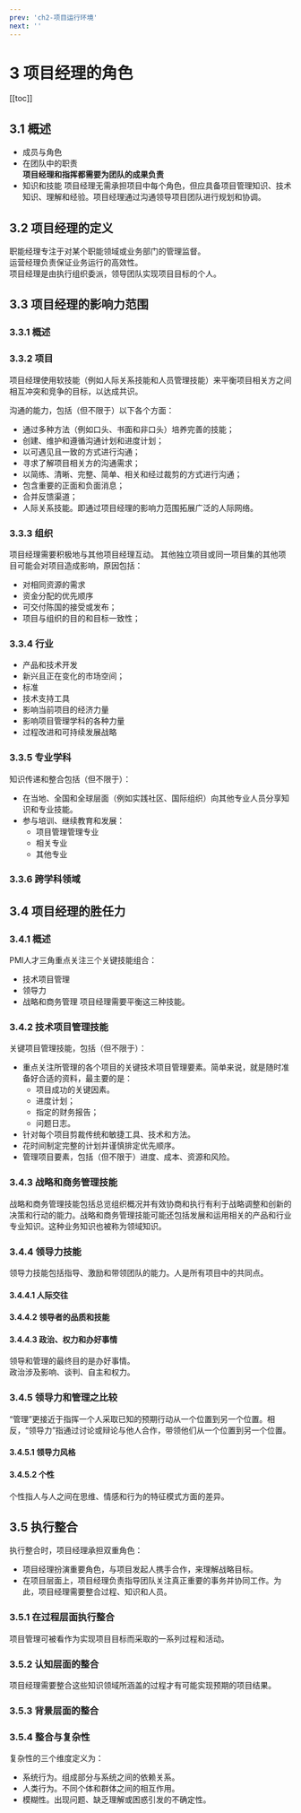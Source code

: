 ```yaml
---
prev: 'ch2-项目运行环境'
next: ''
---
```

# 3 项目经理的角色

[[toc]]

## 3.1 概述

* 成员与角色  
* 在团队中的职责  
  **项目经理和指挥都需要为团队的成果负责**
* 知识和技能
  项目经理无需承担项目中每个角色，但应具备项目管理知识、技术知识、理解和经验。项目经理通过沟通领导项目团队进行规划和协调。

## 3.2 项目经理的定义

职能经理专注于对某个职能领域或业务部门的管理监督。  
运营经理负责保证业务运行的高效性。  
项目经理是由执行组织委派，领导团队实现项目目标的个人。

## 3.3 项目经理的影响力范围

### 3.3.1 概述

### 3.3.2 项目

项目经理使用软技能（例如人际关系技能和人员管理技能）来平衡项目相关方之间相互冲突和竞争的目标，以达成共识。

沟通的能力，包括（但不限于）以下各个方面：

* 通过多种方法（例如口头、书面和非口头）培养完善的技能；
* 创建、维护和遵循沟通计划和进度计划；
* 以可遇见且一致的方式进行沟通；
* 寻求了解项目相关方的沟通需求；
* 以简练、清晰、完整、简单、相关和经过裁剪的方式进行沟通；
* 包含重要的正面和负面消息；
* 合并反馈渠道；
* 人际关系技能。即通过项目经理的影响力范围拓展广泛的人际网络。

### 3.3.3 组织  
项目经理需要积极地与其他项目经理互动。 
其他独立项目或同一项目集的其他项目可能会对项目造成影响，原因包括：
* 对相同资源的需求
* 资金分配的优先顺序
* 可交付陈国的接受或发布；
* 项目与组织的目的和目标一致性；

### 3.3.4 行业
* 产品和技术开发
* 新兴且正在变化的市场空间；
* 标准
* 技术支持工具
* 影响当前项目的经济力量
* 影响项目管理学科的各种力量
* 过程改进和可持续发展战略

### 3.3.5 专业学科 

知识传递和整合包括（但不限于）：  
* 在当地、全国和全球层面（例如实践社区、国际组织）向其他专业人员分享知识和专业技能。
* 参与培训、继续教育和发展：
    - 项目管理管理专业
    - 相关专业
    - 其他专业

### 3.3.6 跨学科领域

## 3.4 项目经理的胜任力

### 3.4.1 概述

PMI人才三角重点关注三个关键技能组合：
* 技术项目管理
* 领导力
* 战略和商务管理
项目经理需要平衡这三种技能。

### 3.4.2 技术项目管理技能
关键项目管理技能，包括（但不限于）：
* 重点关注所管理的各个项目的关键技术项目管理要素。简单来说，就是随时准备好合适的资料，最主要的是：
    - 项目成功的关键因素。
    - 进度计划；
    - 指定的财务报告；
    - 问题日志。
* 针对每个项目剪裁传统和敏捷工具、技术和方法。
* 花时间制定完整的计划并谨慎排定优先顺序。
* 管理项目要素，包括（但不限于）进度、成本、资源和风险。

### 3.4.3 战略和商务管理技能
战略和商务管理技能包括总览组织概况并有效协商和执行有利于战略调整和创新的决策和行动的能力。战略和商务管理技能可能还包括发展和运用相关的产品和行业专业知识。这种业务知识也被称为领域知识。

### 3.4.4 领导力技能
领导力技能包括指导、激励和带领团队的能力。人是所有项目中的共同点。

#### 3.4.4.1 人际交往

#### 3.4.4.2 领导者的品质和技能

#### 3.4.4.3 政治、权力和办好事情
领导和管理的最终目的是办好事情。  
政治涉及影响、谈判、自主和权力。

### 3.4.5 领导力和管理之比较
“管理”更接近于指挥一个人采取已知的预期行动从一个位置到另一个位置。相反，“领导力”指通过讨论或辩论与他人合作，带领他们从一个位置到另一个位置。

#### 3.4.5.1 领导力风格

#### 3.4.5.2 个性
个性指人与人之间在思维、情感和行为的特征模式方面的差异。

## 3.5 执行整合
执行整合时，项目经理承担双重角色：
* 项目经理扮演重要角色，与项目发起人携手合作，来理解战略目标。
* 在项目层面上，项目经理负责指导团队关注真正重要的事务并协同工作。为此，项目经理需要整合过程、知识和人员。

### 3.5.1 在过程层面执行整合
项目管理可被看作为实现项目目标而采取的一系列过程和活动。

### 3.5.2 认知层面的整合
项目经理需要整合这些知识领域所涵盖的过程才有可能实现预期的项目结果。

### 3.5.3 背景层面的整合

### 3.5.4 整合与复杂性
复杂性的三个维度定义为：
* 系统行为。组成部分与系统之间的依赖关系。
* 人类行为。不同个体和群体之间的相互作用。
* 模糊性。出现问题、缺乏理解或困惑引发的不确定性。

